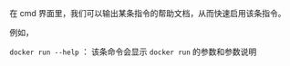 









在 cmd 界面里，我们可以输出某条指令的帮助文档，从而快速启用该条指令。

例如，

`docker run --help` ： 该条命令会显示 `docker run` 的参数和参数说明